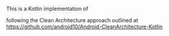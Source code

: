 This is a Kotlin implementation of 

following the Clean Architecture approach outlined at https://github.com/android10/Android-CleanArchitecture-Kotlin